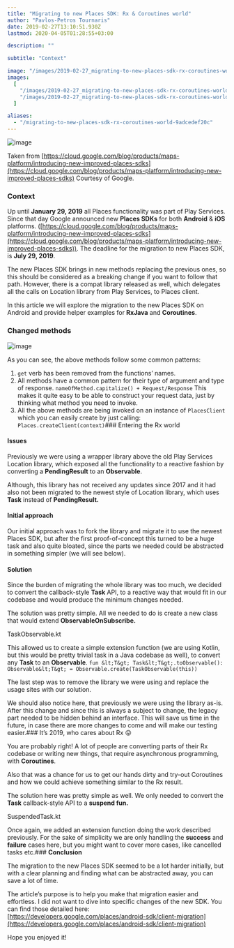 ```yaml
---
title: "Migrating to new Places SDK: Rx & Coroutines world"
author: "Pavlos-Petros Tournaris"
date: 2019-02-27T13:10:51.930Z
lastmod: 2020-04-05T01:28:55+03:00

description: ""

subtitle: "Context"

image: "/images/2019-02-27_migrating-to-new-places-sdk-rx-coroutines-world/1.png"
images:
  [
    "/images/2019-02-27_migrating-to-new-places-sdk-rx-coroutines-world/1.png",
    "/images/2019-02-27_migrating-to-new-places-sdk-rx-coroutines-world/2.png",
  ]

aliases:
  - "/migrating-to-new-places-sdk-rx-coroutines-world-9adcedef20c"
---
```


![image](/posts/2019-02-27_migrating-to-new-places-sdk-rx-coroutines-world/images/1.png)

Taken from [https://cloud.google.com/blog/products/maps-platform/introducing-new-improved-places-sdks](https://cloud.google.com/blog/products/maps-platform/introducing-new-improved-places-sdks) Courtesy of Google.

### Context

Up until **January 29, 2019** all Places functionality was part of Play Services. Since that day Google announced new **Places SDKs** for both **Android** &amp; **iOS** platforms. ([https://cloud.google.com/blog/products/maps-platform/introducing-new-improved-places-sdks](https://cloud.google.com/blog/products/maps-platform/introducing-new-improved-places-sdks)). The deadline for the migration to new Places SDK, is **July 29, 2019**.

The new Places SDK brings in new methods replacing the previous ones, so this should be considered as a breaking change if you want to follow that path. However, there is a compat library released as well, which delegates all the calls on Location library from Play Services, to Places client.

In this article we will explore the migration to the new Places SDK on Android and provide helper examples for **RxJava** and **Coroutines**.

### Changed methods

![image](/posts/2019-02-27_migrating-to-new-places-sdk-rx-coroutines-world/images/2.png)

As you can see, the above methods follow some common patterns:

1.  `get` verb has been removed from the functions’ names.
2.  All methods have a common pattern for their type of argument and type of response. `nameOfMethod.capitalize() + Request/Response` This makes it quite easy to be able to construct your request data, just by thinking what method you need to invoke.
3.  All the above methods are being invoked on an instance of `PlacesClient` which you can easily create by just calling: `Places.createClient(context)`### Entering the Rx world

#### Issues

Previously we were using a wrapper library above the old Play Services Location library, which exposed all the functionality to a reactive fashion by converting a **PendingResult** to an **Observable**.

Although, this library has not received any updates since 2017 and it had also not been migrated to the newest style of Location library, which uses **Task** instead of **PendingResult.**

#### Initial approach

Our initial approach was to fork the library and migrate it to use the newest Places SDK, but after the first proof-of-concept this turned to be a huge task and also quite bloated, since the parts we needed could be abstracted in something simpler (we will see below).

#### Solution

Since the burden of migrating the whole library was too much, we decided to convert the callback-style **Task** API, to a reactive way that would fit in our codebase and would produce the minimum changes needed.

The solution was pretty simple. All we needed to do is create a new class that would extend **ObservableOnSubscribe.**

TaskObservable.kt

This allowed us to create a simple extension function (we are using Kotlin, but this would be pretty trivial task in a Java codebase as well), to convert any **Task** to an **Observable**.
`fun &lt;T&gt; Task&lt;T&gt;.toObservable(): Observable&lt;T&gt; = Observable.create(TaskObservable(this))`

The last step was to remove the library we were using and replace the usage sites with our solution.

We should also notice here, that previously we were using the library as-is. After this change and since this is always a subject to change, the legacy part needed to be hidden behind an interface. This will save us time in the future, in case there are more changes to come and will make our testing easier.### It’s 2019, who cares about Rx 😝

You are probably right! A lot of people are converting parts of their Rx codebase or writing new things, that require asynchronous programming, with **Coroutines**.

Also that was a chance for us to get our hands dirty and try-out Coroutines and how we could achieve something similar to the Rx result.

The solution here was pretty simple as well. We only needed to convert the **Task** callback-style API to a **suspend fun.**

SuspendedTask.kt

Once again, we added an extension function doing the work described previously. For the sake of simplicity we are only handling the **success** and **failure** cases here, but you might want to cover more cases, like cancelled tasks etc.### **Conclusion**

The migration to the new Places SDK seemed to be a lot harder initially, but with a clear planning and finding what can be abstracted away, you can save a lot of time.

The article’s purpose is to help you make that migration easier and effortless. I did not want to dive into specific changes of the new SDK. You can find those detailed here: [https://developers.google.com/places/android-sdk/client-migration](https://developers.google.com/places/android-sdk/client-migration)

Hope you enjoyed it!
